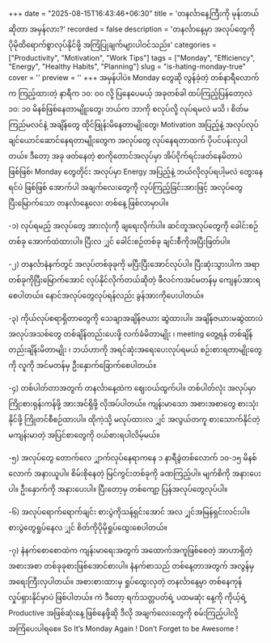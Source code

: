 +++
date = "2025-08-15T16:43:46+06:30"
title = 'တနင်္လာနေ့ကြီးကို မုန်းတယ်ဆိုတာ အမှန်လား?'
recorded = false
description = 'တနင်္လာနေ့မှာ အလုပ်တွေကို ပိုမိုထိရောက်စွာလုပ်နိုင်ဖို့ အကြံပြုချက်များပါဝင်သည်။'
categories = ["Productivity", "Motivation", "Work Tips"]
tags = ["Monday", "Efficiency", "Energy", "Healthy Habits", "Planning"]
slug = "is-hating-monday-true"
cover = ''
preview = ''
+++
အမှန်ပါပဲ။ Monday တွေဆို လွန်ခဲ့တဲ့ တစ်နာရီလောက်က ကြည့်ထားတဲ့ နာရီက ၁၀: ၀၀ လို့ ပြနေပေမယ့် အခုတစ်ခါ ထပ်ကြည့်ပြန်တော့လဲ ၁၀: ၁၀ မိနစ်ဖြစ်နေတာမျိူးတွေ၊ ဘယ်က ဘာကို စလုပ်လို့ လုပ်ရမလဲ မသိ ၊ စိတ်မကြည်မလင်နဲ့ အချိန်တွေ ထိုင်ဖြုန်းမိနေတာမျိုးတွေ၊ Motivation အပြည့်နဲ့ အလုပ်လုပ်ချင်ယောင်ဆောင်နေရတာမျိုးတွေက အလုပ်တွေ လုပ်နေရတာထက် ပိုပင်ပန်းလှပါတယ်။ ဒီတော့ အခု ဖတ်နေတဲ့ စာကိုတောင်အလုပ်မှာ အိပ်ငိုက်ရင်းဖတ်နေမိတာပဲဖြစ်ဖြစ်၊ Monday တွေတိုင်း အလုပ်မှာ Energy အပြည့်နဲ့ ဘယ်လိုလုပ်ရပါ့မလဲ တွေးနေရင်ပဲ ဖြစ်ဖြစ် အောက်ပါ အချက်လေးတွေကို လုပ်ကြည့်ခြင်းအားဖြင့် အလုပ်တွေပြီးမြောက်သော တနင်္လာနေ့လေး တစ်နေ့ ဖြစ်လာမှာပါ။

-၁) လုပ်ရမည့် အလုပ်တွေ အားလုံးကို ချရေးလိုက်ပါ။ ဆင်တူအလုပ်တွေကို ခေါင်းစဉ်တစ်ခု အောက်ထဲထားပါ။ ပြီးလ ျှင် ခေါင်းစဉ်တစ်ခု ချင်းစီကိုအပြီးဖြတ်ပါ။

-၂) တနင်္လာနံနက်တွင် အလုပ်တစ်ခုခုကို မပြီးပြီးအောင်လုပ်ပါ။ ပြီးဆုံးသွားပါက အရာတစ်ခုကိုပြီးမြောက်အောင် လုပ်နိုင်လိုက်တယ်ဆိုတဲ့ ဖီလင်ကအင်မတန်မှ ကျေနပ်အားရစေပါတယ်။ နောင်အလုပ်တွေလုပ်ရန်လည်း ခွန်အားကိုပေးပါတယ်။

-၃) ကိုယ်လုပ်စရာရှိတာတွေကို သေချာအချိန်ဇယား ဆွဲထားပါ။ အချိန်ဇယားမဆွဲထားပဲ အလုပ်အသစ်တွေ တစ်ချိန်တည်းပေးဖို့ လက်ခံမိတာမျိုး ၊ meeting တွေ့ရန် တစ်ချိန်တည်းချိန်းမိတာမျိုး ၊ ဘယ်ဟာကို အရင်ဆုံးအရေးပေးလုပ်ရမယ် စဉ်းစားရတာမျိုးတွေကို လူကို အင်မတန်မှ ဦးနှောက်ခြောက်စေပါတယ်။

-၄) တစ်ပါတ်တာအတွက် တနင်္လာနေ့ထဲက ဈေးဝယ်ထွက်ပါ။ တစ်ပါတ်လုံး အလုပ်မှာ ကြိုးစားရုန်းကန်ဖို့ အားအင်ရှိဖို့ လိုအပ်ပါတယ်။ ကျန်းမာသော အစားအစာတွေ စားသုံးနိုင်ဖို့ ကြိုတင်စီစဉ်ထားပါ။ ထိုကဲ့သို့ မလုပ်ထားလ ျှင် အလွယ်တကူ စားသောက်နိုင်တဲ့ မကျန်းမာတဲ့ အပြင်စာတွေကို ဝယ်စားရပါလိမ့်မယ်။

-၅) အလုပ်တွေ တောက်လေ ျှာက်လုပ်နေရာကနေ ၁ နာရီခွဲတစ်လောက် ၁၀-၁၅ မိနစ်လောက် အနားယူပါ။ စိမ်းစိုနေတဲ့ မြင်ကွင်းတစ်ခုကို ခဏကြည့်ပါ။ မျက်စိကို အနားပေးပါ။ ဦးနှောက်ကို အနားပေးပါ။ ပြီးတော့မှ တစ်ကျော့ ပြန်အလုပ်တွေလုပ်ပါ။

-၆) အလုပ်ရောက်ရောက်ချင်း စားပွဲကိုသန့်ရှင်းအောင် အလ ျှင်အမြန်ရှင်းလင်းပါ။ စားပွဲတွေရှုပ်နေလ ျှင် စိတ်ကိုပိုမိုရှုပ်ထွေးစေပါတယ်။

-၇) နံနက်စောစောထဲက ကျန်းမာရေးအတွက် အထောက်အကူဖြစ်စေတဲ့ အာဟာရှိတဲ့ အစားအစာ တစ်ခုခုစားဖြစ်အောင်စားပါ။ နံနက်စာသည် တစ်နေ့တာအတွက် အလွန်မှအရေးကြီးလှပါတယ်။ အစားစားထားမှ ရှုပ်ထွေးလှတဲ့ တနင်္လာနေ့မှာ တစ်နေကုန်လှုပ်ရှားနိုင်မှာပဲ ဖြစ်ပါတယ်။
ကဲ ဒီတော့ ရက်သတ္တပတ်ရဲ့ ပထမဆုံး နေ့ကို ကိုယ့်ရဲ့ Productive အဖြစ်ဆုံးနေ့ ဖြစ်နေဖို့ဆို ဒီလို အချက်လေးတွေကို စမ်းကြည့်ပါလို့ အကြံပေးပါရစေ။
So It’s Monday Again !
Don’t Forget to be Awesome !